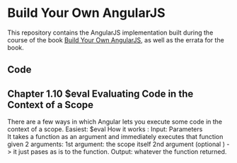 # Build Your Own AngularJS

This repository contains the AngularJS implementation built during the course of the book [Build Your Own AngularJS](http://teropa.info/build-your-own-angular), as well as the errata for the book.

## Code

## Chapter 1.10 $eval Evaluating Code in the Context of a Scope

There are a few ways in which Angular lets you execute some code in the context of a scope.
Easiest: $eval
How it works :
Input:
  Parameters   
    It takes a function as an argument and immediately executes that function given 2 arguments:
      1st argument:  the scope itself
      2nd argument (optional ) -> it just pases as is to the function.
Output:
  whatever the function returned.
